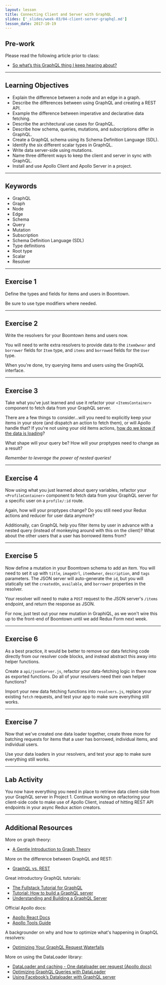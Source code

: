 ```yaml
---
layout: lesson
title: Connecting Client and Server with GraphQL
slides: ['_slides/week-03/04-client-server-graphql.md']
lesson_date: 2017-10-19
---
```


## Pre-work

Please read the following article prior to class:

- [So what’s this GraphQL thing I keep hearing about?](https://medium.freecodecamp.org/so-whats-this-graphql-thing-i-keep-hearing-about-baf4d36c20cf)

---

## Learning Objectives

- Explain the difference between a node and an edge in a graph.
- Describe the differences between using GraphQL and creating a REST API.
- Example the difference between imperative and declarative data fetching.
- Describe the architectural use cases for GraphQL.
- Describe how schema, queries, mutations, and subscriptions differ in GraphQL.
- Create a GraphQL schema using its Schema Definition Language (SDL).
- Identify the six different scalar types in GraphQL.
- Write data server-side using mutations.
- Name three different ways to keep the client and server in sync with GraphQL.
- Install and use Apollo Client and Apollo Server in a project.

---

## Keywords

- GraphQL
- Graph
- Node
- Edge
- Schema
- Query
- Mutation
- Subscription
- Schema Definition Language (SDL)
- Type definitions
- Root type
- Scalar
- Resolver

---

## Exercise 1

Define the types and fields for items and users in Boomtown.

Be sure to use type modifiers where needed.

---

## Exercise 2

Write the resolvers for your Boomtown items and users now.

You will need to write extra resolvers to provide data to the `itemOwner` and `borrower` fields for `Item` type, and `items` and `borrowed` fields for the `User` type.

When you're done, try querying items and users using the GraphiQL interface.

---

## Exercise 3

Take what you've just learned and use it refactor your `<ItemsContainer>` component to fetch data from your GraphQL server.

There are a few things to consider...will you need to explicitly keep your items in your store (and dispatch an action to fetch them), or will Apollo handle that? If you're not using your old items actions, [how do we know if the data is loading](http://dev.apollodata.com/react/queries.html#default-result-props)?

What shape will your query be? How will your proptypes need to change as a result?

*Remember to leverage the power of nested queries!*

---

## Exercise 4

Now using what you just learned about query variables, refactor your `<ProfileContainer>` component to fetch data from your GraphQL server for a specific user on a `profile/:id` route.

Again, how will your proptypes change? Do you still need your Redux actions and reducer for user data anymore?

Additionally, can GraphQL help you filter items by user in advance with a nested query (instead of monkeying around with this on the client)? What about the other users that a user has borrowed items from?

---

## Exercise 5

Now define a mutation in your Boomtown schema to add an item. You will need to set it up with `title`, `imageUrl`, `itemOwner`, `description`, and `tags` parameters. The JSON server will auto-generate the `id`, but you will statically set the `createdOn`, `available`, and `borrower` properties in the resolver.

Your resolver will need to make a `POST` request to the JSON server's `/items` endpoint, and return the response as JSON.

For now, just test out your new mutation in GraphiQL, as we won't wire this up to the front-end of Boomtown until we add Redux Form next week.

---

## Exercise 6

As a best practice, it would be better to remove our data fetching code directly from our resolver code blocks, and instead abstract this away into helper functions.

Create a `api/jsonServer.js`, refactor your data-fetching logic in there now as exported functions. Do all of your resolvers need their own helper functions?

Import your new data fetching functions into `resolvers.js`, replace your existing `fetch` requests, and test your app to make sure everything still works.

---

## Exercise 7

Now that we've created one data loader together, create three more for batching requests for items that a user has borrowed, individual items, and individual users.

Use your data loaders in your resolvers, and test your app to make sure everything still works.

---

## Lab Activity

You now have everything you need in place to retrieve data client-side from your GraphQL server in Project 1. Continue working on refactoring your client-side code to make use of Apollo Client, instead of hitting REST API endpoints in your async Redux action creators.

---

## Additional Resources

More on graph theory:

- [A Gentle Introduction to Graph Theory](https://dev.to/vaidehijoshi/a-gentle-introduction-to-graph-theory)

More on the difference between GraphQL and REST:

- [GraphQL vs. REST](https://dev-blog.apollodata.com/graphql-vs-rest-5d425123e34b)

Great introductory GraphQL tutorials:

- [The Fullstack Tutorial for GraphQL](https://www.howtographql.com/)
- [Tutorial: How to build a GraphQL server](https://dev-blog.apollodata.com/tutorial-building-a-graphql-server-cddaa023c035)
- [Understanding and Building a GraphQL Server](https://keywordbrain.com/blog/understanding-graphql-server/)

Official Apollo docs:

- [Apollo React Docs](http://dev.apollodata.com/react/)
- [Apollo Tools Guide](http://dev.apollodata.com/tools/)

A backgrounder on why and how to optimize what's happening in GraphQL resolvers:

- [Optimizing Your GraphQL Request Waterfalls](https://dev-blog.apollodata.com/optimizing-your-graphql-request-waterfalls-7c3f3360b051)

More on using the DataLoader library:

- [DataLoader and caching - One dataloader per request (Apollo docs)](http://dev.apollodata.com/tools/graphql-tools/connectors.html#One-dataloader-per-request)
- [Optimizing GraphQL Queries with DataLoader](https://spin.atomicobject.com/2017/05/15/optimize-graphql-queries/)
- [Using Facebook’s Dataloader with GraphQL server](http://www.eloquentwebapp.com/using-facebooks-dataloader-graphql/)